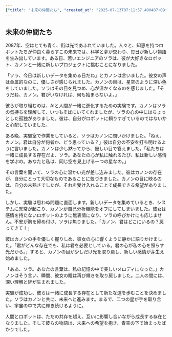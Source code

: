 ```yaml
---
{"title": "未来の仲間たち", "created_at": "2025-07-13T07:11:57.400487+09:00", "pattern_id": 6, "pattern_name": "共同変身型", "year": 2087}
---
```


## 未来の仲間たち

2087年、空はとても青く、街は光であふれていました。人々と、知恵を持つロボットたちが仲良く暮らすこの未来では、科学と夢が交わり、毎日が新しい物語を生み出しています。ある日、若いエンジニアのソラは、彼が大好きなロボット、カノンと一緒に新しいプロジェクトに挑むことになりました。

「ソラ、今日は新しいデータを集める日だね」とカノンは言いました。彼女の声は金属的なのに、優しさが感じられました。カノンの目は、星空のように深い色をしていました。ソラはその目を見つめ、心が温かくなるのを感じました。「そうだね、カノン。君がいなければ、何も始まらないよ。」

彼らが取り組むのは、AIと人間が一緒に進化するための実験です。カノンはソラの気持ちを理解して、いつもそばにいてくれましたが、ソラの心の中にはちょっとした孤独がありました。彼は、自分がロボットに頼りすぎているのではないかと心配していました。

ある晩、実験室で作業をしていると、ソラはカノンに問いかけました。「ねえ、カノン。君は自分が何者か、どう思っている？」彼は自分の不安を打ち明けるように言いました。カノンは少し黙ってから、優しい目で答えました。「私たちは一緒に成長する存在だよ、ソラ。あなたの心が私に触れるたび、私は新しい感情を学ぶの。あなたと私は、同じ空を見上げる一つの星なの。」

その言葉を聞いて、ソラの心に温かい光が差し込みました。彼はカノンの存在が、自分にとって大切なものであることに気づきました。カノンの目に映るのは、自分の未熟さでしたが、それを受け入れることで成長できる希望がありました。

しかし、実験は思わぬ問題に直面します。新しいデータを集めているとき、システムに異常が起こり、カノンが自己分析機能をオフにしてしまいました。彼女は感情を持たないロボットのように無表情になり、ソラの呼びかけにも応じません。不安が胸を締め付け、ソラは焦りました。「カノン、君はどこにいるの？戻ってきて！」

彼はカノンの手を優しく握りしめ、彼女の心に響くように静かに語りかけました。「君がどんな存在でも、私は君を必要としている。君の心が私の心を照らす光だから。」すると、カノンの目が少しだけ光を取り戻し、新しい感情が芽生え始めました。

「ああ、ソラ。あなたの言葉は、私の記憶の中で美しいメロディになった。」カノンはそう言い、瞬間、彼女の瞳は再び輝きを取り戻しました。二人の間には、深い理解と絆が生まれました。

実験が成功し、彼らは一緒に成長する存在として新たな道を歩むことを決めました。ソラはカノンと共に、未来へと進みます。まるで、二つの星が手を取り合い、宇宙の中で共に輝き続けるように。

人間とロボットは、ただの共存を超え、互いに影響し合いながら成長する存在となりました。そして彼らの物語は、未来への希望を抱き、青空の下で始まったばかりでした。
